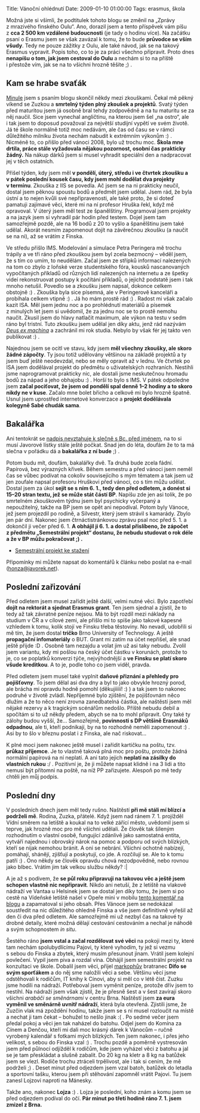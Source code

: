 Title: Vánoční ohlédnutí
Date: 2009-01-10 01:00:00
Tags: erasmus, škola

Možná jste si všimli, že podtitulek tohoto blogu se změnil na „Zprávy z mrazivého finského Oulu“. Ano, dorazil jsem a tento příspěvek vám píšu z **cca 2 500 km vzdálené budoucnosti** (je tady o hodinu více). Na začátku psaní o Erasmu jsem se však zavázal k tomu, že to bude **průvodce se vším všudy**. Tedy ne pouze zážitky z Oulu, ale také návod, jak se na takový Erasmus vypravit. Popis toho, co to je za práci všechno připravit. Proto dnes **nenapíšu o tom, jak jsem cestoval do Oulu** a nechám si to na příště i přestože vím, jak se na to všichni hrozně těšíte ;) .

## Kam se hrabe svaťák

[Minule](http://blog.javorek.net/zaverecna-bitva-se-blizi/) jsem s psaním blogu skončil někdy mezi zkouškami. Čekal mě pěkný víkend se Zuzkou a **smrtelný týden plný zkoušek a projektů**. Svatý týden před maturitou jsem já osobně bral tehdy zodpovědně a na tu maturitu se za něj naučil. Sice jsem vynechal angličtinu, na kterou jsem šel „na ostro“, ale i tak jsem to doposud považoval za největší studijní vypětí ve svém životě. Já té škole normálně totiž moc nedávám, ale čas od času se v rámci důležitého milníku života nechám nabudit k extrémním výkonům :) . Nicméně to, co přišlo před vánoci 2008, bylo už trochu moc. **Škola mne drtila, práce stále vyžadovala nějakou pozornost, osobní čas prakticky žádný.** Na nákup dárků jsem si musel vyhradit speciální den a nadpracovat jej v těch ostatních.

Přišel týden, kdy jsem měl **v pondělí, úterý, středu i ve čtvrtek zkoušku a v pátek poslední kousek času, kdy jsem mohl dodělat dva projekty v termínu**. Zkouška z IIS se povedla. Ač jsem se na ni prakticky neučil, dostal jsem pěknou spoustu bodů a předmět jsem udělal. Jsem rád, že byla ústní a to nejen kvůli své nepřipravenosti, ale také proto, že si doteď pamatuji zajímavé věci, které mi na ní profesor Hruška řekl, když mě opravoval. V úterý jsem měl test ze španělštiny. Programoval jsem projekty a na jazyk jsem si vyhradil pár hodin před testem. Dojel jsem tam samozřejmě pozdě, ale na 16 bodů z 20 to vyšlo a španělštinu jsem také udělal. Akorát nesmím zapomenout dojít na závěrečnou zkoušku (a naučit se na ni), až se vrátím z Finska.

Ve středu přišlo IMS. Modelování a simulace Petra Peringera mě trochu trápily a ve tři ráno před zkouškou jsem byl zcela bezmocný – věděl jsem, že s tím co umím, to neudělám. Začal jsem ze střípků informací nalezených na tom co zbylo z loňské verze studentského fóra, kousků nascanovaných vypočítaných příkladů od různých lidí nalezených na internetu a ze špetky videí rekonstruovat postupy k počítání příkladů, o jejichž podstatě jsem i tak mnoho netušil. Povedlo se a zkoušku jsem napsal, dokonce celkem obstojně :) . Zkouška byla sice písemná, ale v Peringerově kanceláři a probíhala celkem vtipně :) . Já ho mám prostě rád :) . Radost mi však začalo kazit ISA. Měl jsem jednu noc a po prohlédnutí materiálů a písemek z minulých let jsem si uvědomil, že za jednu noc se to prostě nemohu naučit. Zkusil jsem do hlavy natlačit maximum, ale výkon na testu v sedm ráno byl tristní. Tuto zkoušku jsem udělal jen díky aktu, jenž rád nazývám *[Deus ex machina](http://cs.wikipedia.org/wiki/Deus_ex_machina)* a zachránil mi rok studia. Nebylo by však fér jej takto ven publikovat :) .

Najednou jsem se ocitl ve stavu, kdy jsem **měl všechny zkoušky, ale skoro žádné zápočty**. Ty jsou totiž udělovány většinou na základě projektů a ty jsem buď ještě neodevzdal, nebo se měly opravit až v lednu. Ve čtvrtek po ISA jsem dodělával projekt do předmětu o uživatelských rozhraních. Nestihli jsme naprogramovat prakticky nic, ale dostali jsme neskutečnou hromadu bodů za nápad a jeho obhajobu :) . Horší to bylo s IMS. V pátek odpoledne jsem **začal pociťovat, že jsem od pondělí spal denně 1–2 hodiny a to skoro nikdy ne v kuse**. Začalo mne bolet břicho a celkově mi bylo hrozně špatně. Usnul jsem uprostřed internetové konverzace a **projekt dodělávala kolegyně Sabé chudák sama**.

## Bakalářka

Ani tentokrát se [nadpis nevztahuje k slečně s Bc. před jménem](http://blog.javorek.net/bakalarka/), na to si musí Javorové lístky stále ještě počkat. Snad jen do léta, doufám že to ta má slečna v pořádku dá a **bakalářka z ní bude**
;) .

Potom budu mít, doufám, bakalářky dvě. Ta druhá bude zcela fádní. Papírová, bez výrazných křivek. Během semestru a před vánoci jsem neměl čas se vůbec podívat na cokoliv souvisejícího s mým tématem a tak jsem už jen zoufale napsal profesoru Hruškovi před vánoci, co s tím můžu udělat. Dostal jsem za úkol **sejít se s ním 6. 1., tedy den před odletem, a donést si 15–20 stran textu, jež se může stát částí BP**. Napíšu zde jen asi tolik, že po smrtelném zkouškovém týdnu jsem byl psychicky vyčerpaný a nepoužitelný, takže na BP jsem se opět ani nepodíval. Potom byly Vánoce, jež jsem projezdil po rodině, a Silvestr, který jsem strávil s kamarády. Zbylo jen pár dní. Nakonec jsem čtrnáctistránkovou zprávu psal noc před 5. 1. a dokončil ji večer před 6. 1. **A obhájil ji 6. 1. a dostal přislíbeno, že zápočet z předmětu „Semestrální projekt“ dostanu, že nebudu studovat o rok déle a že v BP můžu pokračovat ;) .**

-   [Semestrální projekt ke stažení](http://blog.javorek.net/file/139/)

Připomínky mi můžete napsat do komentářů k článku nebo poslat na e-mail ([honza@javorek.net](mailto:honza@javorek.net)).

## Poslední zařizování

Před odletem jsem musel zařídit ještě další, velmi nutné věci. Bylo zapotřebí **dojít na rektorát a sjednat Erasmus grant**. Ten jsem sjednal a zjistil, že to tedy až tak závratné peníze nejsou. Má to být rozdíl mezi náklady na studium v ČR a v cílové zemi, ale přišlo mi to spíše jako takové kapesné vzhledem k tomu, kolik stojí ve Finsku třeba těstoviny. No nevadí, udobřili si mě tím, že jsem dostal **tričko** Brno University of Technology. A ještě **propagační infomateriály** o BUT. Grant mi zatím na účet nepřišel, ale snad ještě přijde :D . Osobně tam nezajdu a volat jim už asi taky nebudu. Zvolil jsem variantu, kdy mi pošlou na český účet částku v korunách, protože to je, co se poplatků konverzi týče, nejvýhodnější a **ve Finsku se platí skoro všude kreditkou**. A to je, podle toho co jsem viděl, pravda.

Před odletem jsem musel také vyplnit **daňové přiznání a přehledy pro pojišťovny**. To jsem dělal asi dva dny a byl to jako obvykle hrozný porod, ale brácha mi opravdu hodně pomohl (děkujííííí! :) ) a tak jsem to nakonec podruhé v životě zvládl. Nepříjemné bylo zjištění, že pojišťovnám něco dlužím a že to něco není zrovna zanedbatelná částka, ale naštěstí jsem měl nějaké rezervy a k tragickým scénářům nedošlo. Příště nebudu debil a spočítám si to už někdy předem, abych se na to mohl připravit. Ony také ty zálohy budou vyšší, že… Samozřejmě, **povinnosti s DP většině Erasmáků odpadnou**, ale ti, kteří podnikají, by na to rozhodně neměli zapomenout :) . Asi by to šlo v březnu poslat i z Finska, ale nač riskovat…

K plné moci jsem nakonec ještě musel i zařídit kartičku na poštu, tzv. **průkaz příjemce**. Je to vlastně taková plná moc pro poštu, protože žádná normální papírová na ní neplatí. A ani tato jejich **neplatí na zásilky do vlastních rukou** :/ . Pozitivní je, že ji můžete napsat klidně i na 3 lidi a tito nemusí být přítomni na poště, na níž PP zařizujete. Alespoň po mě tedy chtěli jen můj
podpis.

## Poslední dny

V posledních dnech jsem měl tedy rušno. Naštěstí **při mě stáli mí blízcí a podrželi mě**. Rodina, Zuzka, přátelé. Když jsem nad ránem 7. 1. projížděl Vídní směrem na letiště a koukal na to velké zářící město, uvědomil jsem si teprve, jak hrozně moc pro mě všichni udělali. Že člověk tak šíleným rozhodnutím o vlastní osobě, fungující zdánlivě jako samostatná entita, vytváří najednou i obrovský nárok na pomoc a podporu od svých blízkých, kteří se nijak nemohou bránit. A oni se nebrání. Všichni ochotně nabízejí, pomáhají, shánějí, zjišťují a poskytují, co jde. A rozčilují se. Ale to k tomu patří :) . Ono někdy se člověk opravdu chová nezodpovědně, nebo rovnou jako blbec. Vrátím jim tak velkou službu někdy? :|

A je až s podivem, že **se půl roku připravuji na takovou věc a ještě jsem schopen vlastně nic nepřipravit**. Nikdo ani netuší, že z letiště na vlakové nádraží ve Vantaa u Helsinek jsem se dostal jen díky tomu, že jsem si po cestě na Vídeňské letiště našel v Opeře mini v mobilu [tento komentář na blogu](http://blog.javorek.net/vsichni-jste-blazni-jenom-ja-jsem-letadlo/#comment-6275) a zapamatoval si jeho obsah. Přes Vánoce jsem se nedokázal soustředit na nic důležitého ohledně Finska a vše jsem definitivně vyřešil až den či dva před odletem. Ale samozřejmě mi už nezbyl čas na takové ty drobné detaily, které možná dělají cestování cestováním a nechal je náhodě a svým schopnostem *in situ*.

Šestého ráno **jsem vstal a začal rozdělovat své věci** na pokoji mezi ty, které tam nechám spolubydlícímu Pajovi, ty které vyhodím, ty jež si vezmu s sebou do Finska a zbytek, který musím přesunout jinam. Vrátil jsem kolejní povlečení. Vypil jsem piva a rozdal vína. Obhájil jsem semestrální projekt na konzultaci ve škole. Dobalil jsem věci, přijel [markophův](http://blog.markoph.net/) bratranec **Difo se svým sporťákem** a do něj sme naložili věci a sebe. Většinu věcí jsme odstěhovali k rodičům, IT knihy k Cínovi, aby si měl co v létě číst. Zuzku jsme hodili na nádraží. Potřeboval jsem vyměnit peníze, protože dřív jsem to nestihl. Na nádraží jsem však zjistil, že je přesně šest a v šest zavírají skoro všichni *arabáči se směnárnami* v centru Brna. Naštěstí jsem **za eura vyměnil ve směnárně uvnitř nádraží**, která byla otevřená. Zjistili jsme, že Zuzčin vlak má zpoždění hodinu, takže jsem se s ní musel rozloučit na místě a nechat ji tam čekat – bohužel to nešlo jinak :( . Po sedmé večer jsem předal pokoj a věci jen tak naházel do batohu. Odjel jsem do Komína za Cínem a Denčou, kteří mi dali moc krásný dárek k Vánocům – ručně vyrobený kalendář s fotkami mých blízkých. Ten jsem nakonec, i přes jeho velikost, s sebou do Finska vzal :) . Trochu pozdě a poměrně vystresován jsem před půlnocí odjížděl k rodičům, kde jsem vyházel věci z batohu a jal se je tam přeskládat a slušně zabalit. Do 20 kg na kletr a 8 kg na batůžek jsem se vlezl. Rodiče trochu ztráceli trpělivost, ale i tak si cením, že mě podrželi ;) . Deset minut před odjezdem jsem vzal batoh, batůžek do letadla a sportovní tašku, kterou jsem při stěhování zapomněl vrátit Pajovi. Tu jsem zanesl Lojzovi naproti na Mánesky.

Takže ano, nakonec **Lojza** :) . Lojza je poslední, koho znám a komu jsem se před odjezdem podíval do očí. **Pár minut po třetí hodině ráno 7. 1. jsem zmizel z Brna.**
